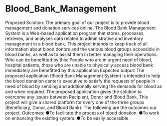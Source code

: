 # Blood_Bank_Management

Proposed Solution: 
 The primary goal of our project is to provide blood management and donation 
services online. The Blood Bank Management System is a Web-based application program 
that stores, processes, retrieves, and analyses data related to administrative and inventory 
management in a blood bank. This project intends to keep track of all information about 
blood donors and the various blood groups accessible in blood banks, as well as to assist 
them in better managing their operations.
Who can be benefitted by this: 
 People who are in urgent need of blood, hospital patients, those who are unable 
to physically access blood bank immediately are benefitted by this application
Expected output: 
 The proposed application (Blood Bank Management System) is intended to help 
the blood donation center’s executive to satisfy the requests of people in need of blood by 
sending and additionally serving the demands for blood as and when required. The proposed 
application gives the solution to overcome any issues between Recipient, Donor and Blood 
Bank. This project will give a shared platform for every one of the three groups (Beneficiary, 
Donor, and Blood Bank). The following are the outcomes our project.
Outcomes:
●To facilitate the process of blood donation.
●To work on enhancing the existing system.
●To be easily accessible.
